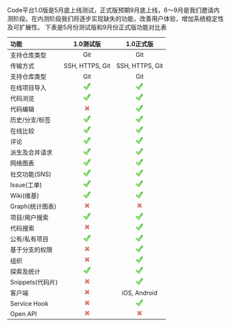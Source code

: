 Code平台1.0版是5月底上线测试，正式版预期9月底上线，6～9月是我们邀请内测阶段。在内测阶段我们将逐步实现缺失的功能，改善用户体验，增加系统稳定性及可扩展性。
下表是5月份测试版和9月份正式版功能对比表

| 功能 | 1.0测试版 | 1.0正式版 |
| :----------- | :-----------: | :-----------: |
| 支持仓库类型 | Git | Git |
| 传输方式 | SSH, HTTPS, Git | SSH, HTTPS, Git |
| 支持仓库类型 | Git | Git |
| 在线项目导入 | ![](images/ok.png) | ![](images/ok.png) |
| 代码浏览 | ![](images/ok.png) | ![](images/ok.png) |
| 代码编辑 | ![](images/cross.png) | ![](images/ok.png) |
| 历史/分支/标签 | ![](images/ok.png) | ![](images/ok.png) |
| 在线比较 | ![提供双列比较](images/ok.png) | ![提供双列比较](images/ok.png) |
| 评论 | ![](images/ok.png) | ![](images/ok.png) |
| 派生及合并请求 | ![](images/ok.png) | ![](images/ok.png) |
| 网络图表 | ![](images/ok.png) | ![](images/ok.png) |
| 社交功能(SNS) | ![](images/ok.png) | ![](images/ok.png) |
| Issue(工单) | ![](images/ok.png) | ![](images/ok.png) |
| Wiki(维基) | ![](images/ok.png) | ![](images/ok.png) |
| Graph(统计图表) | ![](images/cross.png) | ![下版本提供](images/cross.png) |
| 项目/用户搜索 | ![](images/ok.png) | ![](images/ok.png) |
| 代码搜索 | ![](images/cross.png) | ![](images/ok.png) |
| 公有/私有项目 | ![](images/ok.png) | ![](images/ok.png) |
| 基于分支的权限 | ![](images/cross.png) | ![](images/ok.png) |
| 组织 | ![](images/cross.png) | ![](images/ok.png) |
| 探索及统计 | ![](images/ok.png) | ![](images/ok.png) |
| Snippets(代码片) | ![](images/cross.png) | ![](images/ok.png) |
| 客户端 | ![](images/cross.png) | iOS, Android |
| Service Hook | ![](images/cross.png) | ![](images/ok.png) |
| Open API | ![](images/cross.png) | ![下版本提供](images/cross.png) |